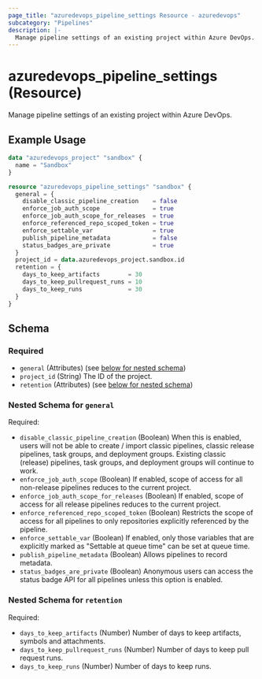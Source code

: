 ```yaml
---
page_title: "azuredevops_pipeline_settings Resource - azuredevops"
subcategory: "Pipelines"
description: |-
  Manage pipeline settings of an existing project within Azure DevOps.
---
```


# azuredevops_pipeline_settings (Resource)

Manage pipeline settings of an existing project within Azure DevOps.

## Example Usage

```terraform
data "azuredevops_project" "sandbox" {
  name = "Sandbox"
}

resource "azuredevops_pipeline_settings" "sandbox" {
  general = {
    disable_classic_pipeline_creation    = false
    enforce_job_auth_scope               = true
    enforce_job_auth_scope_for_releases  = true
    enforce_referenced_repo_scoped_token = true
    enforce_settable_var                 = true
    publish_pipeline_metadata            = false
    status_badges_are_private            = true
  }
  project_id = data.azuredevops_project.sandbox.id
  retention = {
    days_to_keep_artifacts        = 30
    days_to_keep_pullrequest_runs = 10
    days_to_keep_runs             = 30
  }
}
```

<!-- schema generated by tfplugindocs -->
## Schema

### Required

- `general` (Attributes) (see [below for nested schema](#nestedatt--general))
- `project_id` (String) The ID of the project.
- `retention` (Attributes) (see [below for nested schema](#nestedatt--retention))

<a id="nestedatt--general"></a>
### Nested Schema for `general`

Required:

- `disable_classic_pipeline_creation` (Boolean) When this is enabled, users will not be able to create / import classic pipelines, classic release pipelines, task groups, and deployment groups. Existing classic (release) pipelines, task groups, and deployment groups will continue to work.
- `enforce_job_auth_scope` (Boolean) If enabled, scope of access for all non-release pipelines reduces to the current project.
- `enforce_job_auth_scope_for_releases` (Boolean) If enabled, scope of access for all release pipelines reduces to the current project.
- `enforce_referenced_repo_scoped_token` (Boolean) Restricts the scope of access for all pipelines to only repositories explicitly referenced by the pipeline.
- `enforce_settable_var` (Boolean) If enabled, only those variables that are explicitly marked as "Settable at queue time" can be set at queue time.
- `publish_pipeline_metadata` (Boolean) Allows pipelines to record metadata.
- `status_badges_are_private` (Boolean) Anonymous users can access the status badge API for all pipelines unless this option is enabled.


<a id="nestedatt--retention"></a>
### Nested Schema for `retention`

Required:

- `days_to_keep_artifacts` (Number) Number of days to keep artifacts, symbols and attachments.
- `days_to_keep_pullrequest_runs` (Number) Number of days to keep pull request runs.
- `days_to_keep_runs` (Number) Number of days to keep runs.
